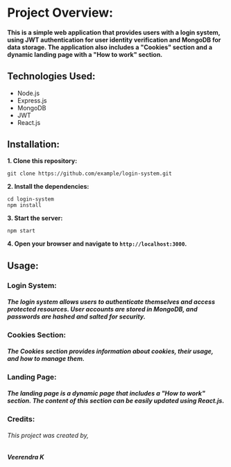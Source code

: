 # Project Overview:
<h4>This is a simple web application that provides users with a login system, using JWT authentication for user identity verification and MongoDB for data storage. The application also includes a "Cookies" section and a dynamic landing page with a "How to work" section.</h4>

## Technologies Used:

-  Node.js
-  Express.js
-  MongoDB
-  JWT
-  React.js

## Installation:

<strong>1. Clone this repository:</strong>
```
git clone https://github.com/example/login-system.git
```

<strong>2. Install the dependencies:</strong>
```
cd login-system
npm install
```

<strong>3. Start the server:</strong>
```
npm start
```

<strong>4. Open your browser and navigate to `http://localhost:3000`.</strong>


## Usage:

<strong><h3>Login System:</h3></strong>
<h5>The login system allows users to authenticate themselves and access protected resources. User accounts are stored in MongoDB, and passwords are hashed and salted for security.</h5>

<strong><h3>Cookies Section:</h3></strong>
<h5>The Cookies section provides information about cookies, their usage, and how to manage them.</h5>

<strong><h3>Landing Page:</h3></strong>
<h5>The landing page is a dynamic page that includes a "How to work" section. The content of this section can be easily updated using React.js.</h5>


<strong><h3>Credits:</h3></strong>
<h6>This project was created by,</h6><strong><h5>Veerendra K</h5></strong>

